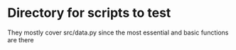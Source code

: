 # Directory for scripts to test

They mostly cover src/data.py since the most essential and basic functions are there